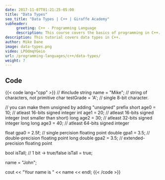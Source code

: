 ```yaml
---
date: 2017-11-07T01:21:25-05:00
title: "Data Types"
seo_title: "Data Types | C++ | Giraffe Academy"
subheader:
     greeting: C++ - Programming Language
     description: This course covers the basics of programming in C++. Work your way through the videos and we'll teach you everything you need to know to start your programming journey!
description: This tutorial covers data types in C++.
author: Mike Dane
image: data-types.png
video: LPOdmqYGeio
url: /programming-languages/c++/data-types/
weight: 7
---
```


## Code

{{< code lang="cpp" >}}
// #include <string>
string name = "Mike";    // string of characters, not primitive
char testGrade = 'A';    // single 8-bit character.

// you can make them unsigned by adding "unsigned" prefix
short age0 = 10;         // atleast 16-bits signed integer
int age1 = 20;           // atleast 16-bits signed integer (not smaller than short)
long age2 = 30;          // atleast 32-bits signed integer
long long age3 = 40;     // atleast 64-bits signed integer

float gpa0 = 2.5f;       // single percision floating point
double gpa1 = 3.5;       // double-precision floating point
long double gpa2 = 3.5;  // extended-precision floating point

bool isTall;             // 1 bit -> true/false
isTall = true;

name = "John";

cout << "Your name is " << name << endl;
{{< /code >}}